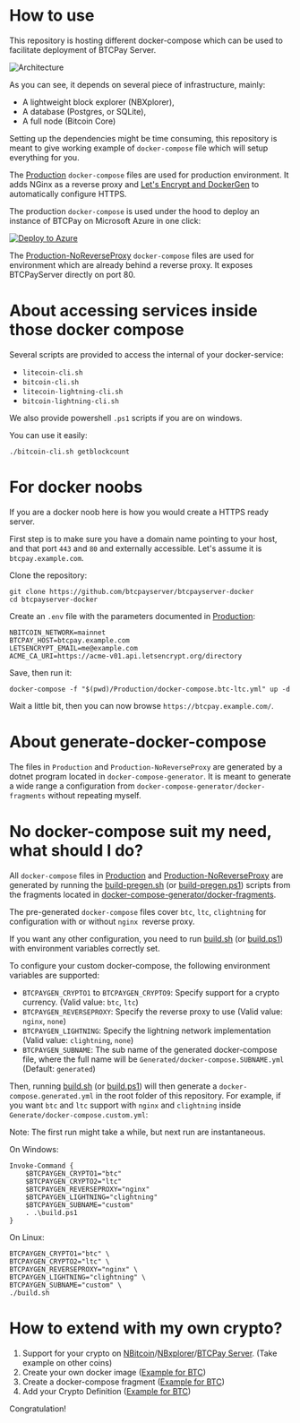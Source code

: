# How to use

This repository is hosting different docker-compose which can be used to facilitate deployment of BTCPay Server.

![Architecture](https://github.com/btcpayserver/btcpayserver-doc/raw/master/img/Architecture.png)

As you can see, it depends on several piece of infrastructure, mainly:

* A lightweight block explorer (NBXplorer), 
* A database (Postgres, or SQLite),
* A full node (Bitcoin Core)

Setting up the dependencies might be time consuming, this repository is meant to give working example of `docker-compose` file which will setup everything for you.

The [Production](Production) `docker-compose` files are used for production environment. It adds NGinx as a reverse proxy and [Let's Encrypt and DockerGen](https://github.com/gilyes/docker-nginx-letsencrypt-sample) to automatically configure HTTPS.

The production `docker-compose` is used under the hood to deploy an instance of BTCPay on Microsoft Azure in one click:

[![Deploy to Azure](https://azuredeploy.net/deploybutton.svg)](https://portal.azure.com/#create/Microsoft.Template/uri/https%3A%2F%2Fraw.githubusercontent.com%2Fbtcpayserver%2Fbtcpayserver-azure%2Fmaster%2Fazuredeploy.json)

The [Production-NoReverseProxy](Production-NoReverseProxy) `docker-compose` files are used for environment which are already behind a reverse proxy. It exposes BTCPayServer directly on port 80.

# About accessing services inside those docker compose

Several scripts are provided to access the internal of your docker-service:

* `litecoin-cli.sh` 
* `bitcoin-cli.sh`
* `litecoin-lightning-cli.sh`
* `bitcoin-lightning-cli.sh`

We also provide powershell `.ps1` scripts if you are on windows.

You can use it easily:

```
./bitcoin-cli.sh getblockcount
```

# For docker noobs <a name="fornoobs" />

If you are a docker noob here is how you would create a HTTPS ready server.

First step is to make sure you have a domain name pointing to your host, and that port `443` and `80` and externally accessible.
Let's assume it is `btcpay.example.com`.

Clone the repository:
```
git clone https://github.com/btcpayserver/btcpayserver-docker
cd btcpayserver-docker
```

Create an `.env` file with the parameters documented in [Production](Production):

```
NBITCOIN_NETWORK=mainnet
BTCPAY_HOST=btcpay.example.com
LETSENCRYPT_EMAIL=me@example.com
ACME_CA_URI=https://acme-v01.api.letsencrypt.org/directory
```

Save, then run it:

```
docker-compose -f "$(pwd)/Production/docker-compose.btc-ltc.yml" up -d
```

Wait a little bit, then you can now browse `https://btcpay.example.com/`.

# About generate-docker-compose

The files in `Production` and `Production-NoReverseProxy` are generated by a dotnet program located in `docker-compose-generator`.
It is meant to generate a wide range a configuration from `docker-compose-generator/docker-fragments` without repeating myself.

# No docker-compose suit my need, what should I do?

All `docker-compose` files in [Production](Production) and [Production-NoReverseProxy](Production-NoReverseProxy) are generated by running the [build-pregen.sh](build-pregen.sh) (or [build-pregen.ps1](build-pregen.ps1)) scripts from the fragments located in [docker-compose-generator/docker-fragments](docker-compose-generator/docker-fragments).

The pre-generated `docker-compose` files cover `btc`, `ltc`, `clightning` for configuration with or without `nginx `reverse proxy.

If you want any other configuration, you need to run [build.sh](build.sh) (or [build.ps1](build.ps1)) with environment variables correctly set.

To configure your custom docker-compose, the following environment variables are supported:

* `BTCPAYGEN_CRYPTO1` to `BTCPAYGEN_CRYPTO9`: Specify support for a crypto currency. (Valid value: `btc`, `ltc`)
* `BTCPAYGEN_REVERSEPROXY`: Specify the reverse proxy to use (Valid value: `nginx`, `none`)
* `BTCPAYGEN_LIGHTNING`: Specify the lightning network implementation (Valid value: `clightning`, `none`)
* `BTCPAYGEN_SUBNAME`: The sub name of the generated docker-compose file, where the full name will be `Generated/docker-compose.SUBNAME.yml` (Default: `generated`)

Then, running [build.sh](build.sh) (or [build.ps1](build.ps1))  will then generate a `docker-compose.generated.yml` in the root folder of this repository.
For example, if you want `btc` and `ltc` support with `nginx` and `clightning` inside `Generate/docker-compose.custom.yml`:

Note: The first run might take a while, but next run are instantaneous.

On Windows:

```
Invoke-Command {
    $BTCPAYGEN_CRYPTO1="btc"
    $BTCPAYGEN_CRYPTO2="ltc"
    $BTCPAYGEN_REVERSEPROXY="nginx"
    $BTCPAYGEN_LIGHTNING="clightning"
    $BTCPAYGEN_SUBNAME="custom"
    . .\build.ps1
}
```

On Linux:

```
BTCPAYGEN_CRYPTO1="btc" \
BTCPAYGEN_CRYPTO2="ltc" \
BTCPAYGEN_REVERSEPROXY="nginx" \
BTCPAYGEN_LIGHTNING="clightning" \
BTCPAYGEN_SUBNAME="custom" \
./build.sh
```

# How to extend with my own crypto?

1. Support for your crypto on [NBitcoin](https://github.com/MetacoSA/NBitcoin/tree/master/NBitcoin.Altcoins)/[NBxplorer](https://github.com/dgarage/NBXplorer)/[BTCPay Server](https://github.com/btcpayserver/btcpayserver). (Take example on other coins)
2. Create your own docker image ([Example for BTC](https://hub.docker.com/r/nicolasdorier/docker-bitcoin/))
3. Create a docker-compose fragment ([Example for BTC](docker-compose-generator/docker-fragments/bitcoin.yml))
4. Add your Crypto Definition ([Example for BTC](docker-compose-generator/CryptoDefinition.cs))

Congratulation!
